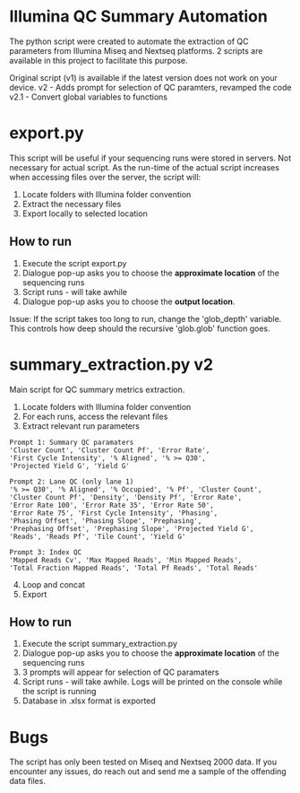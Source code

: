 # Illumina QC Summary Automation
The python script were created to automate the extraction of QC parameters from Illumina Miseq and Nextseq platforms. 2 scripts are available in this project to facilitate this purpose.

Original script (v1) is available if the latest version does not work on your device.
v2 - Adds prompt for selection of QC paramters, revamped the code
v2.1 - Convert global variables to functions

# export.py
This script will be useful if your sequencing runs were stored in servers. Not necessary for actual script.
As the run-time of the actual script increases when accessing files over the server, the script will:
1) Locate folders with Illumina folder convention
2) Extract the necessary files
3) Export locally to selected location

## How to run
1) Execute the script export.py
2) Dialogue pop-up asks you to choose the **approximate location** of the sequencing runs
3) Script runs - will take awhile
4) Dialogue pop-up asks you to choose the **output location**.

Issue: If the script takes too long to run, change the 'glob_depth' variable. This controls how deep should the recursive 'glob.glob' function goes.

# summary_extraction.py v2
Main script for QC summary metrics extraction.
1) Locate folders with Illumina folder convention
2) For each runs, access the relevant files
3) Extract relevant run parameters

```
Prompt 1: Summary QC paramaters
'Cluster Count', 'Cluster Count Pf', 'Error Rate', 
'First Cycle Intensity', '% Aligned', '% >= Q30',
'Projected Yield G', 'Yield G'

Prompt 2: Lane QC (only lane 1)
'% >= Q30', '% Aligned', '% Occupied', '% Pf', 'Cluster Count', 
'Cluster Count Pf', 'Density', 'Density Pf', 'Error Rate', 
'Error Rate 100', 'Error Rate 35', 'Error Rate 50', 
'Error Rate 75', 'First Cycle Intensity', 'Phasing', 
'Phasing Offset', 'Phasing Slope', 'Prephasing', 
'Prephasing Offset', 'Prephasing Slope', 'Projected Yield G', 
'Reads', 'Reads Pf', 'Tile Count', 'Yield G'

Prompt 3: Index QC
'Mapped Reads Cv', 'Max Mapped Reads', 'Min Mapped Reads',
'Total Fraction Mapped Reads', 'Total Pf Reads', 'Total Reads'
```

4) Loop and concat
5) Export

## How to run
1) Execute the script summary_extraction.py
2) Dialogue pop-up asks you to choose the **approximate location** of the sequencing runs
3) 3 prompts will appear for selection of QC paramaters
4) Script runs - will take awhile. Logs will be printed on the console while the script is running
5) Database in .xlsx format is exported

# Bugs
The script has only been tested on Miseq and Nextseq 2000 data. If you encounter any issues, do reach out and send me a sample of the offending data files.
